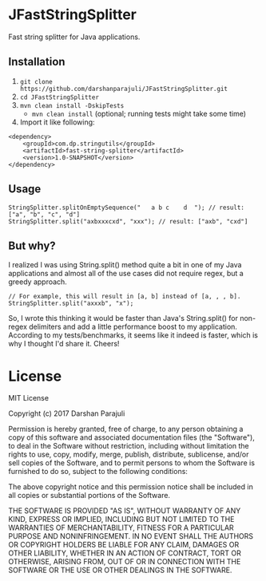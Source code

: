 # JFastStringSplitter
Fast string splitter for Java applications.

## Installation
1. `git clone https://github.com/darshanparajuli/JFastStringSplitter.git`
2. `cd JFastStringSplitter`
3. `mvn clean install -DskipTests`
    * `mvn clean install` (optional; running tests might take some time)
4. Import it like following:
~~~~
<dependency>
    <groupId>com.dp.stringutils</groupId>
    <artifactId>fast-string-splitter</artifactId>
    <version>1.0-SNAPSHOT</version>
</dependency>
~~~~
## Usage
~~~~
StringSplitter.splitOnEmptySequence("   a b c    d  "); // result: ["a", "b", "c", "d"]
StringSplitter.split("axbxxxcxd", "xxx"); // result: ["axb", "cxd"]
~~~~
## But why?
I realized I was using String.split() method quite a bit in one of my Java applications and almost all of the use cases did not require regex, but a greedy approach.
~~~~
// For example, this will result in [a, b] instead of [a, , , b].
StringSplitter.split("axxxb", "x"); 
~~~~
So, I wrote this thinking it would be faster than Java's String.split() for non-regex delimiters and add a little performance boost to my application. According to my tests/benchmarks, it seems like it indeed is faster, which is why I thought I'd share it. Cheers!

# License
MIT License

Copyright (c) 2017 Darshan Parajuli

Permission is hereby granted, free of charge, to any person obtaining a copy of this software and associated documentation files (the "Software"), to deal in the Software without restriction, including without limitation the rights to use, copy, modify, merge, publish, distribute, sublicense, and/or sell copies of the Software, and to permit persons to whom the Software is furnished to do so, subject to the following conditions:

The above copyright notice and this permission notice shall be included in all copies or substantial portions of the Software.

THE SOFTWARE IS PROVIDED "AS IS", WITHOUT WARRANTY OF ANY KIND, EXPRESS OR IMPLIED, INCLUDING BUT NOT LIMITED TO THE WARRANTIES OF MERCHANTABILITY, FITNESS FOR A PARTICULAR PURPOSE AND NONINFRINGEMENT. IN NO EVENT SHALL THE AUTHORS OR COPYRIGHT HOLDERS BE LIABLE FOR ANY CLAIM, DAMAGES OR OTHER LIABILITY, WHETHER IN AN ACTION OF CONTRACT, TORT OR OTHERWISE, ARISING FROM, OUT OF OR IN CONNECTION WITH THE SOFTWARE OR THE USE OR OTHER DEALINGS IN THE SOFTWARE.
